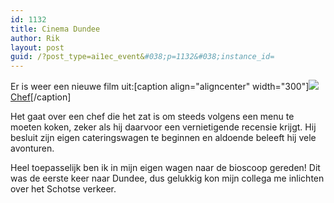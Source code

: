 ```yaml
---
id: 1132
title: Cinema Dundee
author: Rik
layout: post
guid: /?post_type=ai1ec_event&#038;p=1132&#038;instance_id=
---
```

Er is weer een nieuwe film uit:[caption align="aligncenter" width="300"]<img src="wp-content/uploads/2014/07/Chef.jpg" /> <a href="http://www.imdb.com/title/tt2883512/">Chef</a>[/caption]

Het gaat over een chef die het zat is om steeds volgens een menu te moeten koken, zeker als hij daarvoor een vernietigende recensie krijgt. Hij besluit zijn eigen cateringswagen te beginnen en aldoende beleeft hij vele avonturen.

Heel toepasselijk ben ik in mijn eigen wagen naar de bioscoop gereden! Dit was de eerste keer naar Dundee, dus gelukkig kon mijn collega me inlichten over het Schotse verkeer.
